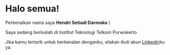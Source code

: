 # Halo semua! 

Perkenalkan nama saya **Hendri Setiadi Darmoko**.\

Saya sedang berkuliah di Institut Teknologi Telkom Purwokerto

Jika kamu tertarik untuk berkenalan denganku, silakan ikuti akun [Linkedin](https://www.linkedin.com/in/hendri-setiadi-darmoko-466850257/)ku ya.
